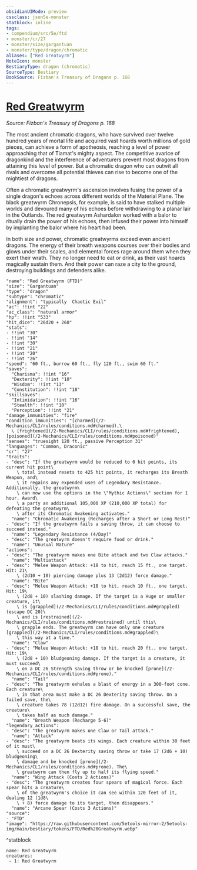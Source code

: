```yaml
---
obsidianUIMode: preview
cssclass: json5e-monster
statblock: inline
tags:
- compendium/src/5e/ftd
- monster/cr/27
- monster/size/gargantuan
- monster/type/dragon/chromatic
aliases: ["Red Greatwyrm"]
NoteIcon: monster
BestiaryType: dragon (chromatic)
SourceType: Bestiary
BookSource: Fizban's Treasury of Dragons p. 168
---
```

# [Red Greatwyrm](2-Mechanics\CLI\bestiary\dragon/red-greatwyrm-ftd.md)
*Source: Fizban's Treasury of Dragons p. 168*  

The most ancient chromatic dragons, who have survived over twelve hundred years of mortal life and acquired vast hoards worth millions of gold pieces, can achieve a form of apotheosis, reaching a level of power approaching that of Tiamat's mighty aspect. The competitive avarice of dragonkind and the interference of adventurers prevent most dragons from attaining this level of power. But a chromatic dragon who can outwit all rivals and overcome all potential thieves can rise to become one of the mightiest of dragons.

Often a chromatic greatwyrm's ascension involves fusing the power of a single dragon's echoes across different worlds of the Material Plane. The black greatwyrm Chronepsis, for example, is said to have stalked multiple worlds and devoured many of his echoes before withdrawing to a planar lair in the Outlands. The red greatwyrm Ashardalon worked with a balor to ritually drain the power of his echoes, then infused their power into himself by implanting the balor where his heart had been.

In both size and power, chromatic greatwyrms exceed even ancient dragons. The energy of their breath weapons courses over their bodies and glows under their scales, and elemental forces rage around them when they exert their wrath. They no longer need to eat or drink, as their vast hoards magically sustain them. And their power can raze a city to the ground, destroying buildings and defenders alike.

```statblock
"name": "Red Greatwyrm (FTD)"
"size": "Gargantuan"
"type": "dragon"
"subtype": "chromatic"
"alignment": "typically  Chaotic Evil"
"ac": !!int "22"
"ac_class": "natural armor"
"hp": !!int "533"
"hit_dice": "26d20 + 260"
"stats":
- !!int "30"
- !!int "14"
- !!int "30"
- !!int "21"
- !!int "20"
- !!int "26"
"speed": "60 ft., burrow 60 ft., fly 120 ft., swim 60 ft."
"saves":
  "Charisma": !!int "16"
  "Dexterity": !!int "10"
  "Wisdom": !!int "13"
  "Constitution": !!int "18"
"skillsaves":
  "Intimidation": !!int "16"
  "Stealth": !!int "10"
  "Perception": !!int "21"
"damage_immunities": "fire"
"condition_immunities": "[charmed](/2-Mechanics/CLI/rules/conditions.md#charmed),\
  \ [frightened](/2-Mechanics/CLI/rules/conditions.md#frightened), [poisoned](/2-Mechanics/CLI/rules/conditions.md#poisoned)"
"senses": "truesight 120 ft., passive Perception 31"
"languages": "Common, Draconic"
"cr": "27"
"traits":
- "desc": "If the greatwyrm would be reduced to 0 hit points, its current hit point\
    \ total instead resets to 425 hit points, it recharges its Breath Weapon, and\
    \ it regains any expended uses of Legendary Resistance. Additionally, the greatwyrm\
    \ can now use the options in the \"Mythic Actions\" section for 1 hour. Award\
    \ a party an additional 105,000 XP (210,000 XP total) for defeating the greatwyrm\
    \ after its Chromatic Awakening activates."
  "name": "Chromatic Awakening (Recharges after a Short or Long Rest)"
- "desc": "If the greatwyrm fails a saving throw, it can choose to succeed instead."
  "name": "Legendary Resistance (4/Day)"
- "desc": "The greatwyrm doesn't require food or drink."
  "name": "Unusual Nature"
"actions":
- "desc": "The greatwyrm makes one Bite attack and two Claw attacks."
  "name": "Multiattack"
- "desc": "Melee Weapon Attack: +18 to hit, reach 15 ft., one target. Hit: 21\
    \ (2d10 + 10) piercing damage plus 13 (2d12) force damage."
  "name": "Bite"
- "desc": "Melee Weapon Attack: +18 to hit, reach 10 ft., one target. Hit: 19\
    \ (2d8 + 10) slashing damage. If the target is a Huge or smaller creature, it\
    \ is [grappled](/2-Mechanics/CLI/rules/conditions.md#grappled) (escape DC 20)\
    \ and is [restrained](/2-Mechanics/CLI/rules/conditions.md#restrained) until this\
    \ grapple ends. The greatwyrm can have only one creature [grappled](/2-Mechanics/CLI/rules/conditions.md#grappled)\
    \ this way at a time."
  "name": "Claw"
- "desc": "Melee Weapon Attack: +18 to hit, reach 20 ft., one target. Hit: 19\
    \ (2d8 + 10) bludgeoning damage. If the target is a creature, it must succeed\
    \ on a DC 26 Strength saving throw or be knocked [prone](/2-Mechanics/CLI/rules/conditions.md#prone)."
  "name": "Tail"
- "desc": "The greatwyrm exhales a blast of energy in a 300-foot cone. Each creature\
    \ in that area must make a DC 26 Dexterity saving throw. On a failed save, the\
    \ creature takes 78 (12d12) fire damage. On a successful save, the creature\
    \ takes half as much damage."
  "name": "Breath Weapon (Recharge 5-6)"
"legendary_actions":
- "desc": "The greatwyrm makes one Claw or Tail attack."
  "name": "Attack"
- "desc": "The greatwyrm beats its wings. Each creature within 30 feet of it must\
    \ succeed on a DC 26 Dexterity saving throw or take 17 (2d6 + 10) bludgeoning\
    \ damage and be knocked [prone](/2-Mechanics/CLI/rules/conditions.md#prone). The\
    \ greatwyrm can then fly up to half its flying speed."
  "name": "Wing Attack (Costs 2 Actions)"
- "desc": "The greatwyrm creates four spears of magical force. Each spear hits a creature\
    \ of the greatwyrm's choice it can see within 120 feet of it, dealing 12 (1d8\
    \ + 8) force damage to its target, then disappears."
  "name": "Arcane Spear (Costs 3 Actions)"
"source":
- "FTD"
"image": "https://raw.githubusercontent.com/5etools-mirror-2/5etools-img/main/bestiary/tokens/FTD/Red%20Greatwyrm.webp"
```
^statblock

```encounter-table
name: Red Greatwyrm
creatures:
 - 1: Red Greatwyrm
```